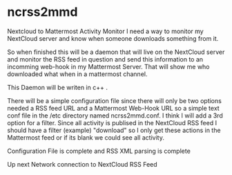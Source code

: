# ncrss2mmd
Nextcloud to Mattermost Activity Monitor
I need a way to monitor my NextCloud server and know
when someone downloads something from it.

So when finished this will be a daemon that will live on the 
NextCloud server and monitor the RSS feed in question
and send this information to an incomming web-hook in
my Mattermost Server. That will show me who downloaded what
when in a mattermost channel.

This Daemon will be writen in c++ .

There will be a simple configuration file since there will
only be two options needed a RSS feed URL and a Mattermost 
Web-Hook URL so a simple text conf file in the /etc directory
named ncrss2mmd.conf. I think I will add a 3rd option for a 
filter. Since all activity is publised in the NextCloud RSS 
feed I should have a filter (example) "download" so I only 
get these actions in the Mattermost feed or if its blank 
we could see all activity.

Configuration File is complete and RSS XML parsing is complete

Up next Network connection to NextCloud RSS Feed




